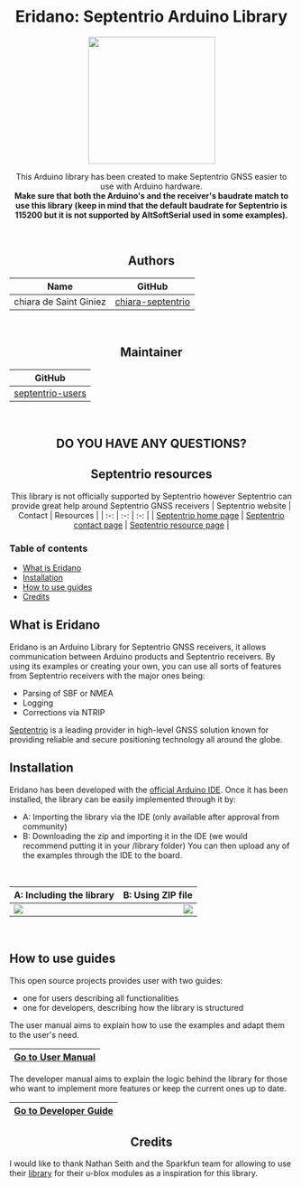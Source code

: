 <div align="center">

# Eridano: Septentrio Arduino Library

<img align=center src="https://github.com/septentrio-gnss/Septentrio_Arduino_library/blob/main/images/Logo.png" width=225 height=225>

This Arduino library has been created to make Septentrio GNSS easier to use with Arduino hardware. <br>
**Make sure that both the Arduino's and the receiver's baudrate match to use this library (keep in mind that the default baudrate for Septentrio is 115200 but it is not supported by AltSoftSerial used in some examples).**  <br> 

<br>

## Authors 
|Name                   | GitHub   |  
|-----------------------|----------|
| chiara de Saint Giniez| [chiara-septentrio](https://github.com/chiara-septentrio)|

<br>

## Maintainer 
| GitHub |
|--------|
| <a href="https://github.com/septentrio-users">septentrio-users</a> </br> |  

<br>

## DO YOU HAVE ANY QUESTIONS?

## Septentrio resources
This library is not officially supported by Septentrio however Septentrio can provide great help around Septentrio GNSS receivers
| Septentrio website                                    | Contact                                                          | Resources |
| :-:                                                   | :-:                                                              | :-: |
| [Septentrio home page](https://web.septentrio.com/GL-SSN-home) | [Septentrio contact page](https://web.septentrio.com/GH-SSN-contact) | [Septentrio resource page](https://web.septentrio.com/GH-SSN-support) |

</div>

### Table of contents
* [What is Eridano](#what-is-eridano)
* [Installation](#installation)
* [How to use guides](#how-to-use-guides)
* [Credits](#credits)

## What is Eridano
Eridano is an Arduino Library for Septentrio GNSS receivers, it allows communication between Arduino products and Septentrio receivers. By using its examples or creating your own, you can use all sorts of features from Septentrio receivers with the major ones being: 
* Parsing of SBF or NMEA
* Logging
* Corrections via NTRIP  

[Septentrio](https://www.septentrio.com) is a leading provider in high-level GNSS solution known for providing reliable and secure positioning technology all around the globe.

## Installation
Eridano has been developed with the [official Arduino IDE](https://www.arduino.cc/en/software). Once it has been installed, the library can be easily implemented through it by:
* A: Importing the library via the IDE (only available after approval from community)
* B: Downloading the zip and importing it in the IDE (we would recommend putting it in your /library folder)
You can then upload any of the examples through the IDE to the board.
<br>

| A: Including the library                                    | B: Using ZIP file                                                       |
|-----------------------|----------|
| <img align=left src="https://github.com/septentrio-gnss/Septentrio_Arduino_library/blob/main/images/Include%20library.png" size="20%" > | <img align=right src="https://github.com/septentrio-gnss/Septentrio_Arduino_library/blob/main/images/Zip%20library.PNG" SIZE="20%"> |
<br>

## How to use guides
This open source projects provides user with two guides:
* one for users describing all functionalities
* one for developers, describing how the library is structured

The user manual aims to explain how to use the examples and adapt them to the user's need.  
<div align="center"> 

| [Go to User Manual](https://github.com/septentrio-gnss/Septentrio_Arduino_library/blob/main/ressources/user_manual.md) |
|---|

 </div>
The developer manual aims to explain the logic behind the library for those who want to implement more features or keep the current ones up to date.  
<div align="center"> 

| [Go to Developer Guide](https://github.com/septentrio-gnss/Septentrio_Arduino_library/blob/main/ressources/developer_guide.md) |
|---| 

</div>

## <center> Credits </center>
I would like to thank Nathan Seith and the Sparkfun team for allowing to use their [library](https://github.com/sparkfun/SparkFun_u-blox_GNSS_Arduino_Library/) for their u-blox modules as a inspiration for this library.
